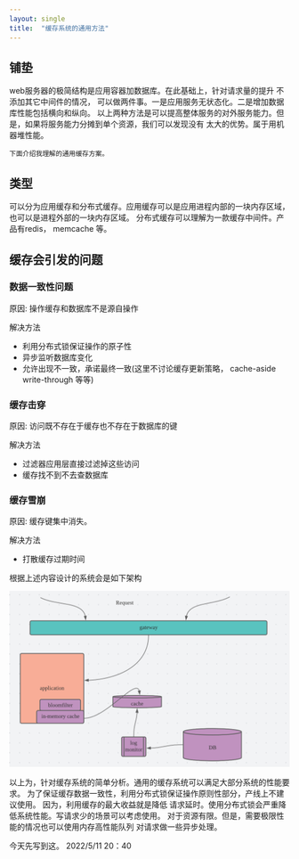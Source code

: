 ```yaml
---
layout: single
title:  "缓存系统的通用方法"
---
```

## 铺垫
  web服务器的极简结构是应用容器加数据库。在此基础上，针对请求量的提升 不添加其它中间件的情况，
可以做两件事。一是应用服务无状态化。二是增加数据库性能包括横向和纵向。
以上两种方法是可以提高整体服务的对外服务能力。但是，如果将服务能力分摊到单个资源，我们可以发现没有
太大的优势。属于用机器堆性能。

    下面介绍我理解的通用缓存方案。


## 类型

可以分为应用缓存和分布式缓存。应用缓存可以是应用进程内部的一块内存区域，也可以是进程外部的一块内存区域。
分布式缓存可以理解为一款缓存中间件。产品有redis， memcache 等。

## 缓存会引发的问题

### 数据一致性问题

原因: 操作缓存和数据库不是源自操作

解决方法

* 利用分布式锁保证操作的原子性
* 异步监听数据库变化
* 允许出现不一致，承诺最终一致(这里不讨论缓存更新策略， cache-aside write-through 等等)


### 缓存击穿

原因: 访问既不存在于缓存也不存在于数据库的键

解决方法
* 过滤器应用层直接过滤掉这些访问
* 缓存找不到不去查数据库

### 缓存雪崩

原因: 缓存键集中消失。

解决方法
* 打散缓存过期时间


根据上述内容设计的系统会是如下架构

![cahce_system view](/assets/images/cache_system.png)



以上为，针对缓存系统的简单分析。通用的缓存系统可以满足大部分系统的性能要求。
为了保证缓存数据一致性，利用分布式锁保证操作原则性部分，产线上不建议使用。
因为，利用缓存的最大收益就是降低 请求延时。使用分布式锁会严重降低系统性能。写请求少的场景可以考虑使用。
对于资源有限。但是，需要极限性能的情况也可以使用内存高性能队列 对请求做一些异步处理。

今天先写到这。
2022/5/11 20：40















